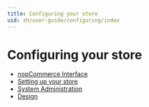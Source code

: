 ```yaml
---
title: Configuring your store
uid: zh/user-guide/configuring/index
---
```


# Configuring your store

* [nopCommerce Interface](xref:zh/user-guide/configuring/nopcommerce-interface)
* [Setting up your store](xref:zh/user-guide/configuring/setting-up/index)
* [System Administration](xref:zh/user-guide/configuring/system/index)
* [Design](xref:zh/user-guide/configuring/design/index)
